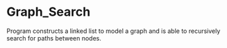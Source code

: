 # Graph_Search
 Program constructs a linked list to model a graph and is able to recursively search for paths between nodes.
